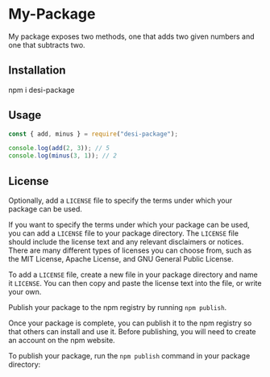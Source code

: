 # My-Package

My package exposes two methods, one that adds two given numbers and one that subtracts two.

## Installation

npm i desi-package

## Usage

```javascript
const { add, minus } = require("desi-package");

console.log(add(2, 3)); // 5
console.log(minus(3, 1)); // 2
```

## License

Optionally, add a `LICENSE` file to specify the terms under which your package can be used.

If you want to specify the terms under which your package can be used, you can add a `LICENSE` file to your package directory. The `LICENSE` file should include the license text and any relevant disclaimers or notices. There are many different types of licenses you can choose from, such as the MIT License, Apache License, and GNU General Public License.

To add a `LICENSE` file, create a new file in your package directory and name it `LICENSE`. You can then copy and paste the license text into the file, or write your own.

Publish your package to the npm registry by running `npm publish`.

Once your package is complete, you can publish it to the npm registry so that others can install and use it. Before publishing, you will need to create an account on the npm website.

To publish your package, run the `npm publish` command in your package directory:
